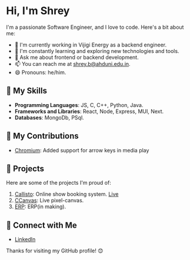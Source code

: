 # Hi, I'm Shrey


I'm a passionate Software Engineer, and I love to code. Here's a bit about me:

- 🔭 I'm currently working in Vijigi Energy as a backend engineer.
- 🌱 I'm constantly learning and exploring new technologies and tools.
- 💬 Ask me about frontend or backend development.
- 📫 You can reach me at shrey.b@ahduni.edu.in.
- 😄 Pronouns: he/him.

## 🚀 My Skills

- **Programming Languages**: JS, C, C++, Python, Java.
- **Frameworks and Libraries**: React, Node, Express, MUI, Next.
- **Databases**: MongoDb, PSql.

## 🌟 My Contributions

- [Chromium](https://chromium-review.googlesource.com/c/chromium/src/+/4881903): Added support for arrow keys in media play

## 🌟 Projects

Here are some of the projects I'm proud of:

1. [Callisto](https://github.com/malay44/Callisto): Online show booking system. [Live](https://callisto-40di.onrender.com/)
2. [CCanvas](https://github.com/Shreypatel13ll/CCanvas): Live pixel-canvas.
3. [ERP](https://github.com/Shreypatel13ll/ERP): ERP(in making).

## 🔗 Connect with Me

- [LinkedIn](https://www.linkedin.com/in/shrey-patel-009168235/)

Thanks for visiting my GitHub profile! 😊
